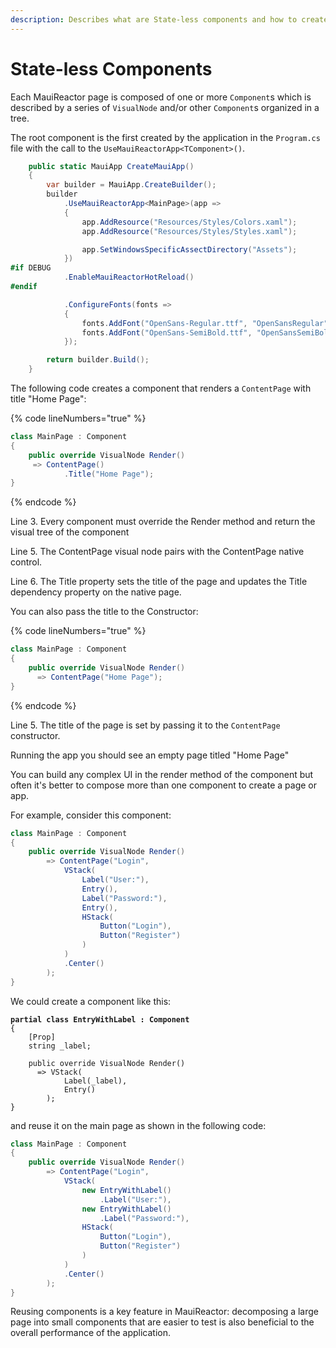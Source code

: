 ```yaml
---
description: Describes what are State-less components and how to create them
---
```


# State-less Components

Each MauiReactor page is composed of one or more `Component`s which is described by a series of `VisualNode` and/or other `Component`s organized in a tree.

The root component is the first created by the application in the `Program.cs` file with the call to the `UseMauiReactorApp<TComponent>()`.

```csharp
    public static MauiApp CreateMauiApp()
    {
        var builder = MauiApp.CreateBuilder();
        builder
            .UseMauiReactorApp<MainPage>(app =>
            {
                app.AddResource("Resources/Styles/Colors.xaml");
                app.AddResource("Resources/Styles/Styles.xaml");

                app.SetWindowsSpecificAssectDirectory("Assets");
            })
#if DEBUG
            .EnableMauiReactorHotReload()
#endif

            .ConfigureFonts(fonts =>
            {
                fonts.AddFont("OpenSans-Regular.ttf", "OpenSansRegular");
                fonts.AddFont("OpenSans-SemiBold.ttf", "OpenSansSemiBold");
            });

        return builder.Build();
    }
```

The following code creates a component that renders a `ContentPage` with title "Home Page":

{% code lineNumbers="true" %}
```csharp
class MainPage : Component
{
    public override VisualNode Render()
     => ContentPage()
            .Title("Home Page");
}
```
{% endcode %}

Line 3. Every component must override the Render method and return the visual tree of the component

Line 5. The ContentPage visual node pairs with the ContentPage native control.

Line 6. The Title property sets the title of the page and updates the Title dependency property on the native page.

You can also pass the title to the Constructor:

{% code lineNumbers="true" %}
```csharp
class MainPage : Component
{
    public override VisualNode Render()
      => ContentPage("Home Page");
}
```
{% endcode %}

Line 5. The title of the page is set by passing it to the `ContentPage` constructor.

Running the app you should see an empty page titled "Home Page"

You can build any complex UI in the render method of the component but often it's better to compose more than one component to create a page or app.

For example, consider this component:

```csharp
class MainPage : Component
{
    public override VisualNode Render()
        => ContentPage("Login",
            VStack(
                Label("User:"),
                Entry(),
                Label("Password:"),
                Entry(),
                HStack(
                    Button("Login"),
                    Button("Register")
                )
            )
            .Center()
        );
}
```

We could create a component like this:

<pre class="language-csharp"><code class="lang-csharp"><strong>partial class EntryWithLabel : Component
</strong>{
    [Prop]
    string _label;
    
    public override VisualNode Render()
      => VStack(
            Label(_label),
            Entry()
        );
}
</code></pre>

and reuse it on the main page as shown in the following code:

```csharp
class MainPage : Component
{
    public override VisualNode Render()
        => ContentPage("Login",
            VStack(
                new EntryWithLabel()
                    .Label("User:"),
                new EntryWithLabel()
                    .Label("Password:"),
                HStack(
                    Button("Login"),
                    Button("Register")
                )
            )
            .Center()
        );
}
```

Reusing components is a key feature in MauiReactor: decomposing a large page into small components that are easier to test is also beneficial to the overall performance of the application.
